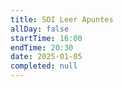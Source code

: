 ```yaml
---
title: SOI Leer Apuntes
allDay: false
startTime: 16:00
endTime: 20:30
date: 2025-01-05
completed: null
---
```

